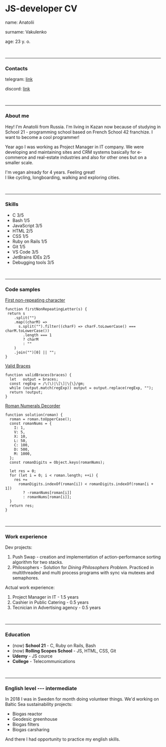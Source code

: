 # JS-developer CV

name:		Anatolii

surname:	Vakulenko

age:		23 y. o.

<br/>

---
### Contacts

telegram:	[link](https://t.me/vseel_Anatolii)

discord: [link](https://discordapp.com/users/212591585915961345/)

<br/>

---
### About me

Hey! I'm Anatolii from Russia. I'm living in Kazan now because of studying in School 21 - programming school based on French School 42 franchize. I want to become a cool programmer!

Year ago I was working as Project Manager in IT company. We were developing and maintaining sites and CRM systems basically for e-commerce and real-estate industries and also for other ones but on a smaller scale.

I'm vegan already for 4 years. Feeling great!<br/>
I like cycling, longboarding, walking and exploring cities.

<br/>

---
### Skills
- C 3/5
- Bash 1/5
- JavaScript 3/5
- HTML 2/5
- CSS 1/5
- Ruby on Rails 1/5
- Git 1/5
- VS Code 3/5
- JetBrains IDEs 2/5
- Debugging tools 3/5

<br/>

---

### Code samples

[First non-repeating character](https://www.codewars.com/kata/52bc74d4ac05d0945d00054e/javascript)
```
function firstNonRepeatingLetter(s) {
 return s
    .split("")
    .map((charM) =>
      s.split("").filter((charF) => charF.toLowerCase() === charM.toLowerCase())
        .length === 1
        ? charM
        : ""
    )
    .join("")[0] || "";
}
```
[Valid Braces](https://www.codewars.com/kata/5277c8a221e209d3f6000b56/javascript)
```
function validBraces(braces) {
  let   output = braces;
  const regExp = /\(\)|\[\]|\{\}/gm;
  while (output.match(regExp)) output = output.replace(regExp, "");
  return !output;
}
```

[Roman Numerals Decorder](https://www.codewars.com/kata/51b6249c4612257ac0000005/javascript)
```
function solution(roman) {
  roman = roman.toUpperCase();
  const romanNums = {
    I: 1,
    V: 5,
    X: 10,
    L: 50,
    C: 100,
    D: 500,
    M: 1000,
  };
  const romanDigits = Object.keys(romanNums);

  let res = 0;
  for (let i = 0; i < roman.length; ++i) {
    res +=
      romanDigits.indexOf(roman[i]) < romanDigits.indexOf(roman[i + 1])
        ? -romanNums[roman[i]]
        : romanNums[roman[i]];
  }
  return res;
}
```

<br/>

---
### Work experience
Dev projects:
1. Push Swap - creation and implementation of action-performance sorting algorithm for two stacks.
1. Philosophers - Solution for *Dining Philosophers Problem*. Practiced in multithreaded and multi process programs with sync via mutexes and semaphores.

Actual work experience:

1. Project Manager in IT - 1.5 years
1. Cashier in Public Catering - 0.5 years
1. Tecnician in Advertising agency - 0.5 years

<br/>

---
### Education
* (now) **School 21** - C, Ruby on Rails, Bash
* (now) **Rolling Scopes School** - JS, HTML, CSS, Git
* **Udemy** - JS cource
* **College** - Telecommunications

<br/>

---
### English level --- intermediate
In 2018 I was in Sweden for month doing volunteer things. We'd working on Baltic Sea sustainability projects: 
* Biogas reactor
* Geodesic greenhouse
* Biogas filters
* Biogas carsharing

And there I had opportunity to practice my english skills.
